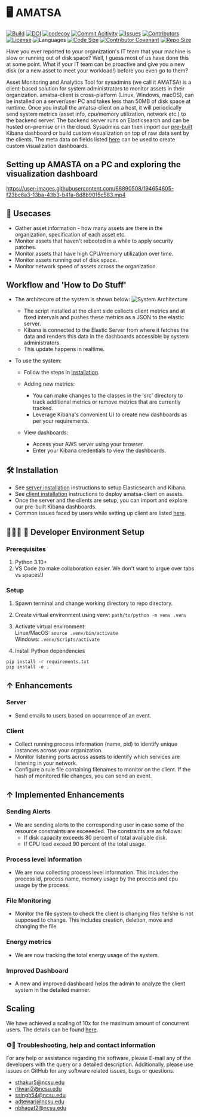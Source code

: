 # 🖥 AMATSA

[![Build](https://github.com/team-12-csc-510/amatsa/actions/workflows/build.yml/badge.svg)](https://github.com/VSangarya/AMATSA/actions/workflows/build.yml)
[![DOI](https://zenodo.org/badge/567082055.svg)](https://zenodo.org/badge/latestdoi/567082055)
[![codecov](https://codecov.io/gh/team-12-csc-510/amatsa/branch/main/graph/badge.svg?token=R5G1DMNTJV)](https://codecov.io/gh/team-12-csc-510/amatsa)
[![Commit Acitivity](https://img.shields.io/github/commit-activity/w/sakshamrzt/AMATSA)](https://github.com/VSangarya/AMATSA/pulse)
[![Issues](https://img.shields.io/github/issues/VSangarya/AMATSA?color=red)](https://github.com/VSangarya/AMATSA/issues)
[![Contributors](https://img.shields.io/github/contributors/VSangarya/AMATSA)](https://github.com/VSangarya/AMATSA/graphs/contributors)
[![License](https://img.shields.io/github/license/VSangarya/AMATSA)](LICENSE)
![Languages](https://img.shields.io/github/languages/count/VSangarya/AMATSA)
[![Code Size](https://img.shields.io/github/languages/code-size/VSangarya/AMATSA)](src)
[![Contributor Covenant](https://img.shields.io/badge/Contributor%20Covenant-2.1-4baaaa.svg)](CODE-OF-CONDUCT.md)
[![Repo Size](https://img.shields.io/github/repo-size/VSangarya/AMATSA)](https://github.com/VSangarya/AMATSA/)

Have you ever reported to your organization's IT team that your machine is slow or running out of disk space? Well, I guess most of us have done this at some point. What if your IT team can be proactive and give you a new disk (or a new asset to meet your workload!) before you even go to them?

Asset Monitoring and Analytics Tool for sysadmins (we call it AMATSA) is a client-based solution for system administrators to monitor assets in their organization. amatsa-client is cross-platform (Linux, Windows, macOS), can be installed on a server/user PC and takes less than 50MB of disk space at runtime. Once you install the amatsa-client on a host, it will periodically send system metrics (asset info, cpu/memory utilization, network etc.) to the backend server. The backend server runs on Elasticsearch and can be hosted on-premise or in the cloud. Sysadmins can then import our [pre-built](data/kibana/dashboard.ndjson) Kibana dashboard or build custom visualization on top of raw data sent by the clients. The meta data on fields listed [here](data/metrics.json) can be used to create custom visualization dashboards.

## Setting up AMASTA on a PC and exploring the visualization dashboard

https://user-images.githubusercontent.com/68890508/194654605-f23bc6a3-13ba-43b3-b41a-8d8b9015c583.mp4

## 📖 Usecases

- Gather asset information - how many assets are there in the organization, specification of each asset etc.
- Monitor assets that haven't rebooted in a while to apply security patches.
- Monitor assets that have high CPU/memory utilization over time.
- Monitor assets running out of disk space.
- Monitor network speed of assets across the organization.

## Workflow and 'How to Do Stuff'

- The architecure of the system is shown below:
  ![System Architecture](assets/system_architecture.jpg)

  - The script installed at the client side collects client metrics and at fixed intervals and pushes these metrics as a JSON to the elastic server.
  - Kibana is connected to the Elastic Server from where it fetches the data and renders this data in the dashboards accessible by system administrators.
  - This update happens in realtime.

- To use the system:

  - Follow the steps in [Installation](README.md#%F0%9F%9B%A0-installation).

  - Adding new metrics:

    - You can make changes to the classes in the 'src' directory to track additional metrics or   remove metrics that are currently tracked.
    - Leverage Kibana's convenient UI to create new dashboards as per your requirements.

  - View dashboards:

    - Access your AWS server using your browser.
    - Enter your Kibana credentials to view the dashboards.

## 🛠 Installation

- See [server installation](INSTALL.md#-server) instructions to setup Elasticsearch and Kibana.
- See [client installation](INSTALL.md#-client) instructions to deploy amatsa-client on assets.
- Once the server and the clients are setup, you can import and explore our pre-built Kibana dashboards.
- Common issues faced by users while setting up client are listed [here](INSTALL.md#debugging).

## 👩🏼‍💻 🚀 Developer Environment Setup

### Prerequisites

1. Python 3.10+
1. VS Code (to make collaboration easier. We don't want to argue over tabs vs spaces!)

### Setup

1. Spawn terminal and change working directory to repo directory.

1. Create virtual environment using venv: `path/to/python -m venv .venv`

1. Activate virtual environment:<br/>
   Linux/MacOS:  `source .venv/bin/activate`<br/>
   Windows:  `.venv/Scripts/activate`<br/>

1. Install Python dependencies

```Text
pip install -r requirements.txt
pip install -e .
```

## ↑ Enhancements

### Server

- Send emails to users based on occurrence of an event.

### Client

- Collect running process information (name, pid) to identify unique instances across your organization.
- Monitor listening ports across assets to identify which services are listening in your network.
- Configure a rule file containing filenames to monitor on the client. If the hash of monitored file changes, you can send an event.

## ↑ Implemented Enhancements

### Sending Alerts
* We are sending alerts to the corresponding user in case some of the resource constraints are exceeeded. The constraints are as follows:
   * If disk capacity exceeds 80 percent of total available disk.
   * If CPU load exceed 90 percent of the total usage.
### Process level information
* We are now collecting process level information. This includes the process id, process name, memory usage by the process and cpu usage by the process.
### File Monitoring
* Monitor the file system to check the client is changing files he/she is not supposed to change. This includes creation, deletion, move and changing the file.
### Energy metrics
* We are now tracking the total energy usage of the system.
### Improved Dashboard
* A new and improved dashboard helps the admin to analyze the client system in the detailed manner.

## Scaling
We have achieved a scaling of 10x for the maximum amount of concurrent users. The details can be found [here](https://docs.google.com/document/d/1RdMRLtXNsLXfKQEYGx74gnLFtfKDUw35MHHgc2TtDuA/edit?usp=sharing).

### ⚙︎📧 Troubleshooting, help and contact information

For any help or assistance regarding the software, please E-mail any of the developers with the query or a detailed description. Additionally, please use issues on GitHub for any software related issues, bugs or questions.

- sthakur5@ncsu.edu
- rtiwari2@ncsu.edu
- ssingh54@ncsu.edu
- adtewari@ncsu.edu
- nbhagat2@ncsu.edu

